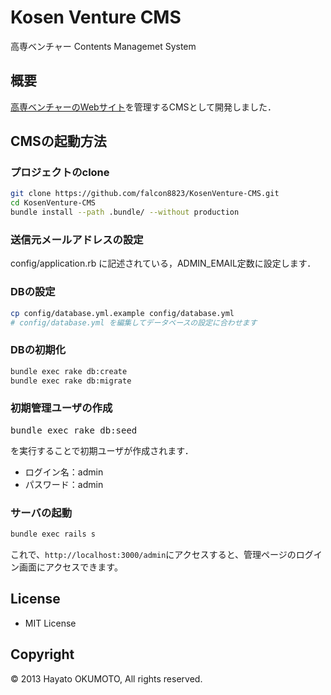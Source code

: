 # Kosen Venture CMS
高専ベンチャー Contents Managemet System

## 概要
[高専ベンチャーのWebサイト](http://www.kosen-venture.com/)を管理するCMSとして開発しました．


## CMSの起動方法

### プロジェクトのclone
```sh
git clone https://github.com/falcon8823/KosenVenture-CMS.git
cd KosenVenture-CMS
bundle install --path .bundle/ --without production
```

### 送信元メールアドレスの設定
config/application.rb に記述されている，ADMIN_EMAIL定数に設定します．

### DBの設定

```sh
cp config/database.yml.example config/database.yml
# config/database.yml を編集してデータベースの設定に合わせます
```

### DBの初期化

```sh
bundle exec rake db:create
bundle exec rake db:migrate
```

### 初期管理ユーザの作成
<pre>
bundle exec rake db:seed
</pre>
を実行することで初期ユーザが作成されます．

* ログイン名：admin
* パスワード：admin

### サーバの起動

```sh
bundle exec rails s
```

これで、`http://localhost:3000/admin`にアクセスすると、管理ページのログイン画面にアクセスできます。


## License
* MIT License

## Copyright
&copy;  2013 Hayato OKUMOTO, All rights reserved.
